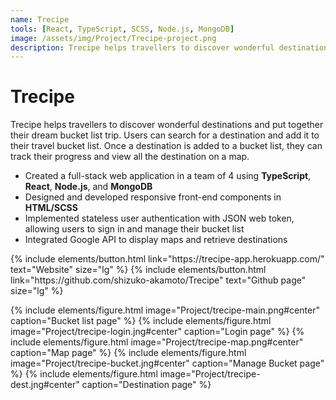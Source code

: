 ```yaml
---
name: Trecipe
tools: [React, TypeScript, SCSS, Node.js, MongoDB]
image: /assets/img/Project/Trecipe-project.png
description: Trecipe helps travellers to discover wonderful destinations and put together their dream bucket list trip!
---
```


# Trecipe

Trecipe helps travellers to discover wonderful destinations and put together their dream bucket list trip. Users can search for a destination and add it to their travel bucket list. Once a destination is added to a bucket list, they can track their progress and view all the destination on a map.

- Created a full-stack web application in a team of 4 using **TypeScript**, **React**, **Node.js**, and **MongoDB** 
- Designed and developed responsive front-end components in **HTML/SCSS** 
- Implemented stateless user authentication with JSON web token, allowing users to sign in and manage their bucket list 
- Integrated Google API to display maps and retrieve destinations

<p class="text-center">
{% include elements/button.html link="https://trecipe-app.herokuapp.com/" text="Website" size="lg" %}
{% include elements/button.html link="https://github.com/shizuko-akamoto/Trecipe" text="Github page" size="lg" %}
</p>

{% include elements/figure.html image="Project/trecipe-main.png#center" caption="Bucket list page" %}
{% include elements/figure.html image="Project/trecipe-login.jng#center" caption="Login page" %}
{% include elements/figure.html image="Project/trecipe-map.png#center" caption="Map page" %}
{% include elements/figure.html image="Project/trecipe-bucket.jng#center" caption="Manage Bucket page" %}
{% include elements/figure.html image="Project/trecipe-dest.jng#center" caption="Destination page" %}